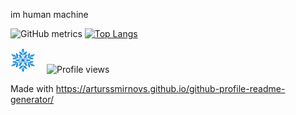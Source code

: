 im human machine

![GitHub metrics](https://metrics.lecoq.io/born-to-die)   [![Top Langs](https://github-readme-stats.vercel.app/api/top-langs/?username=born-to-die)](https://github.com/anuraghazra/github-readme-stats)

<a href='https://archiveprogram.github.com/'><img src='https://raw.githubusercontent.com/acervenky/animated-github-badges/master/assets/acbadge.gif' width='40' height='40'></a>  ![Profile views](https://gpvc.arturio.dev/born-to-die)

Made with https://arturssmirnovs.github.io/github-profile-readme-generator/
